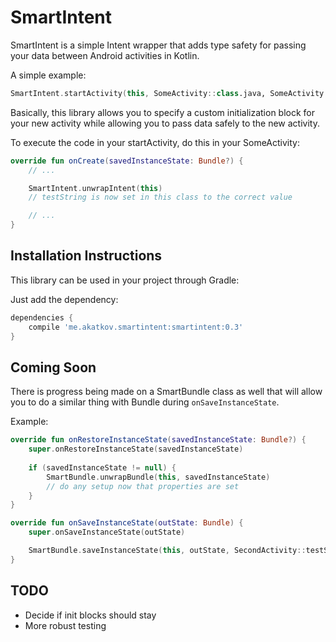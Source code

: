 # SmartIntent

SmartIntent is a simple Intent wrapper that adds type safety for passing your data between Android activities in Kotlin.

A simple example:
```kotlin
SmartIntent.startActivity(this, SomeActivity::class.java, SomeActivity::testString to editText.text.toString)
```

Basically, this library allows you to specify a custom initialization block for your new activity while allowing you to pass data safely to the new activity.

To execute the code in your startActivity, do this in your SomeActivity:
```kotlin
override fun onCreate(savedInstanceState: Bundle?) {
    // ...

    SmartIntent.unwrapIntent(this)
    // testString is now set in this class to the correct value

    // ...
}
```

## Installation Instructions
This library can be used in your project through Gradle:

Just add the dependency:
```gradle
dependencies {
    compile 'me.akatkov.smartintent:smartintent:0.3'
}
```

## Coming Soon

There is progress being made on a SmartBundle class as well that will allow you to do a similar thing with Bundle during ```onSaveInstanceState```.

Example:
```kotlin
override fun onRestoreInstanceState(savedInstanceState: Bundle?) {
    super.onRestoreInstanceState(savedInstanceState)
    
    if (savedInstanceState != null) {
        SmartBundle.unwrapBundle(this, savedInstanceState)
        // do any setup now that properties are set
    }
}

override fun onSaveInstanceState(outState: Bundle) {
    super.onSaveInstanceState(outState)

    SmartBundle.saveInstanceState(this, outState, SecondActivity::testString to testString)
}
```

## TODO
- Decide if init blocks should stay
- More robust testing
